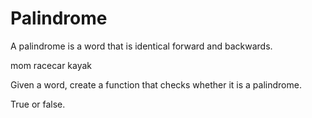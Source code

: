 # Palindrome

A palindrome is a word that is identical forward and backwards.

mom
racecar
kayak

Given a word, create a function that checks whether it is a palindrome.

True or false. 
